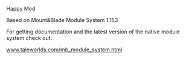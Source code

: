 Happy Mod

Based on Mount&Blade Module System 1.153

For getting documentation and the latest version of the native module system check out:

www.taleworlds.com/mb_module_system.html
